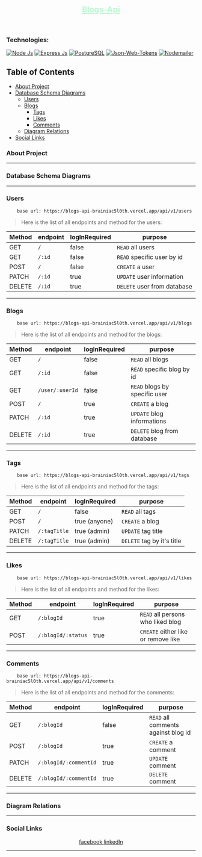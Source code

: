 <!-- Vuex-blogs LOGO -->
<br />
<p align="center">
    <h2 align="center">
        <a href="https://github.com/Brainiac5l0th/blogs_api" target="_blank" style="color:#BBF7D0">
            Blogs-Api
        </a>
    </h2>
</p>
<br/>
<!-- 
### Overview:
Something about the project will be written here -->

### Technologies:

[![Node Js][node-js-shield]][node-js-url]
[![Express Js][express-js-shield]][express-js-url]
[![PostgreSQL][postgres-ql-shield]][postgres-ql-url]
[![Json-Web-Tokens][jwt-shield]][jwt-url]
[![Nodemailer][nodemailer-shield]][nodemailer-url]

<!-- TABLE OF CONTENTS -->

## Table of Contents

- [About Project](#about-project)
- [Database Schema Diagrams](#database-schema-diagrams)
  - [Users](#users)
  - [Blogs](#blogs)
    - [Tags](#tags)
    - [Likes](#likes)
    - [Comments](#comments)
  - [Diagram Relations](#diagram-relations)
- [Social Links](#social-links)

<!-- about project -->

### About Project

---

<!-- database schema diagrams -->

### Database Schema Diagrams

---

<!-- database schema diagrams -->

### Users

```
    base url: https://blogs-api-brainiac5l0th.vercel.app/api/v1/users
```

> Here is the list of all endpoints and method for the users:

| Method | endpoint | logInRequired | purpose                     |
| ------ | -------- | ------------- | --------------------------- |
| GET    | `/`      | false         | `READ` all users            |
| GET    | `/:id`   | false         | `READ` specific user by id  |
| POST   | `/`      | false         | `CREATE` a user             |
| PATCH  | `/:id`   | true          | `UPDATE` user information   |
| DELETE | `/:id`   | true          | `DELETE` user from database |

---

<!-- database schema diagrams -->

### Blogs

```
    base url: https://blogs-api-brainiac5l0th.vercel.app/api/v1/blogs
```

> Here is the list of all endpoints and method for the blogs:

| Method | endpoint        | logInRequired | purpose                       |
| ------ | --------------- | ------------- | ----------------------------- |
| GET    | `/`             | false         | `READ` all blogs              |
| GET    | `/:id`          | false         | `READ` specific blog by id    |
| GET    | `/user/:userId` | false         | `READ` blogs by specific user |
| POST   | `/`             | true          | `CREATE` a blog               |
| PATCH  | `/:id`          | true          | `UPDATE` blog informations    |
| DELETE | `/:id`          | true          | `DELETE` blog from database   |

---

<!-- tags -->

### Tags

```
    base url: https://blogs-api-brainiac5l0th.vercel.app/api/v1/tags
```

> Here is the list of all endpoints and method for the tags:

| Method | endpoint     | logInRequired | purpose                    |
| ------ | ------------ | ------------- | -------------------------- |
| GET    | `/`          | false         | `READ` all tags            |
| POST   | `/`          | true (anyone) | `CREATE` a blog            |
| PATCH  | `/:tagTitle` | true (admin)  | `UPDATE` tag title         |
| DELETE | `/:tagTitle` | true (admin)  | `DELETE` tag by it's title |

---

<!-- likes diagram -->

### Likes

```
    base url: https://blogs-api-brainiac5l0th.vercel.app/api/v1/likes
```

> Here is the list of all endpoints and method for the likes:

| Method | endpoint           | logInRequired | purpose                             |
| ------ | ------------------ | ------------- | ----------------------------------- |
| GET    | `/:blogId`         | true          | `READ` all persons who liked blog   |
| POST   | `/:blogId/:status` | true          | `CREATE` either like or remove like |

---

<!-- Comments -->

### Comments

```
    base url: https://blogs-api-brainiac5l0th.vercel.app/api/v1/comments
```

> Here is the list of all endpoints and method for the comments:

| Method | endpoint              | logInRequired | purpose                             |
| ------ | --------------------- | ------------- | ----------------------------------- |
| GET    | `/:blogId`            | false         | `READ` all comments against blog id |
| POST   | `/:blogId`            | true          | `CREATE` a comment                  |
| PATCH  | `/:blogId/:commentId` | true          | `UPDATE` comment                    |
| DELETE | `/:blogId/:commentId` | true          | `DELETE` comment                    |

---

<!-- Relations -->

### Diagram Relations

---

<!-- social media -->

### Social Links

<p align="center">
    <a href="https://facebook.com/TalukderBhai" target="_blank">
        facebook
    </a>
    <a href="https://linkedin.com/in/shawon-talukder" target="_blank">
        linkedIn
    </a>
</p>

---

<!-- MARKDOWN LINKS & IMAGES -->

[node-js-shield]: https://img.shields.io/badge/Node.js-43853D?style=for-the-badge&logo=node.js&logoColor=white
[node-js-url]: https://nodejs.org/en/docs
[express-js-shield]: https://img.shields.io/badge/Express.js-404D59?style=for-the-badge&logo=express&logoColor=while
[express-js-url]: https://expressjs.com/en/starter/installing.html
[postgres-ql-shield]: https://img.shields.io/badge/PostgreSQL-316192?style=for-the-badge&logo=postgresql&logoColor=white
[postgres-ql-url]: https://www.postgresql.org/docs/
[jwt-shield]: https://img.shields.io/badge/json%20web%20token-323330?style=for-the-badge&logo=json-web-tokens&logoColor=pink
[jwt-url]: https://jwt.io/introduction
[nodemailer-shield]: https://img.shields.io/badge/nodemailer-teal?style=for-the-badge
[nodemailer-url]: https://nodemailer.com/about/
